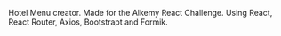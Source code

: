 Hotel Menu creator. Made for the Alkemy React Challenge. Using React, React Router, Axios, Bootstrapt and Formik.
